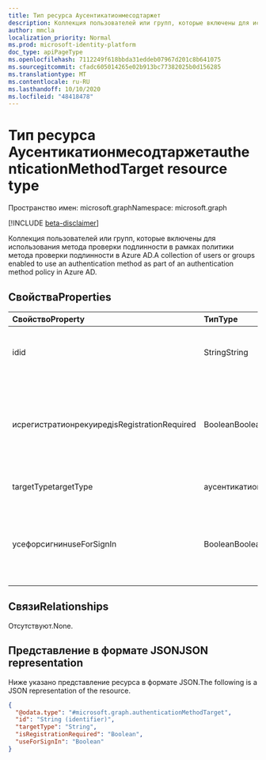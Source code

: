 ```yaml
---
title: Тип ресурса Аусентикатионмесодтаржет
description: Коллекция пользователей или групп, которые включены для использования метода проверки подлинности в рамках политики метода проверки подлинности.
author: mmcla
localization_priority: Normal
ms.prod: microsoft-identity-platform
doc_type: apiPageType
ms.openlocfilehash: 7112249f618bbda31eddeb07967d201c8b641075
ms.sourcegitcommit: cfadc605014265e02b913bc77382025b0d156285
ms.translationtype: MT
ms.contentlocale: ru-RU
ms.lasthandoff: 10/10/2020
ms.locfileid: "48418478"
---
```

# <a name="authenticationmethodtarget-resource-type"></a><span data-ttu-id="adfa6-103">Тип ресурса Аусентикатионмесодтаржет</span><span class="sxs-lookup"><span data-stu-id="adfa6-103">authenticationMethodTarget resource type</span></span>

<span data-ttu-id="adfa6-104">Пространство имен: microsoft.graph</span><span class="sxs-lookup"><span data-stu-id="adfa6-104">Namespace: microsoft.graph</span></span>

[!INCLUDE [beta-disclaimer](../../includes/beta-disclaimer.md)]

<span data-ttu-id="adfa6-105">Коллекция пользователей или групп, которые включены для использования метода проверки подлинности в рамках политики метода проверки подлинности в Azure AD.</span><span class="sxs-lookup"><span data-stu-id="adfa6-105">A collection of users or groups enabled to use an authentication method as part of an authentication method policy in Azure AD.</span></span>


## <a name="properties"></a><span data-ttu-id="adfa6-106">Свойства</span><span class="sxs-lookup"><span data-stu-id="adfa6-106">Properties</span></span>
|<span data-ttu-id="adfa6-107">Свойство</span><span class="sxs-lookup"><span data-stu-id="adfa6-107">Property</span></span>|<span data-ttu-id="adfa6-108">Тип</span><span class="sxs-lookup"><span data-stu-id="adfa6-108">Type</span></span>|<span data-ttu-id="adfa6-109">Описание</span><span class="sxs-lookup"><span data-stu-id="adfa6-109">Description</span></span>|
|:---|:---|:---|
|<span data-ttu-id="adfa6-110">id</span><span class="sxs-lookup"><span data-stu-id="adfa6-110">id</span></span>|<span data-ttu-id="adfa6-111">String</span><span class="sxs-lookup"><span data-stu-id="adfa6-111">String</span></span>|<span data-ttu-id="adfa6-112">Идентификатор объекта пользователя или группы Azure AD.</span><span class="sxs-lookup"><span data-stu-id="adfa6-112">Object Id of an Azure AD user or group.</span></span>|
|<span data-ttu-id="adfa6-113">исрегистратионрекуиред</span><span class="sxs-lookup"><span data-stu-id="adfa6-113">isRegistrationRequired</span></span>|<span data-ttu-id="adfa6-114">Boolean</span><span class="sxs-lookup"><span data-stu-id="adfa6-114">Boolean</span></span>|<span data-ttu-id="adfa6-115">Определяет, применяется ли пользователь для регистрации метода проверки подлинности.</span><span class="sxs-lookup"><span data-stu-id="adfa6-115">Determines if the user is enforced to register the authentication method.</span></span>|
|<span data-ttu-id="adfa6-116">targetType</span><span class="sxs-lookup"><span data-stu-id="adfa6-116">targetType</span></span>|<span data-ttu-id="adfa6-117">аусентикатионмесодтаржеттипе</span><span class="sxs-lookup"><span data-stu-id="adfa6-117">authenticationMethodTargetType</span></span>|<span data-ttu-id="adfa6-118">Возможные значения: `user`, `group`.</span><span class="sxs-lookup"><span data-stu-id="adfa6-118">Possible values are: `user`, `group`.</span></span>|
|<span data-ttu-id="adfa6-119">усефорсигнин</span><span class="sxs-lookup"><span data-stu-id="adfa6-119">useForSignIn</span></span>|<span data-ttu-id="adfa6-120">Boolean</span><span class="sxs-lookup"><span data-stu-id="adfa6-120">Boolean</span></span>|<span data-ttu-id="adfa6-121">Определяет, можно ли использовать метод проверки подлинности для входа в Azure AD.</span><span class="sxs-lookup"><span data-stu-id="adfa6-121">Determines if the authentication method can be used to sign in to Azure AD.</span></span>|

## <a name="relationships"></a><span data-ttu-id="adfa6-122">Связи</span><span class="sxs-lookup"><span data-stu-id="adfa6-122">Relationships</span></span>
<span data-ttu-id="adfa6-123">Отсутствуют.</span><span class="sxs-lookup"><span data-stu-id="adfa6-123">None.</span></span>

## <a name="json-representation"></a><span data-ttu-id="adfa6-124">Представление в формате JSON</span><span class="sxs-lookup"><span data-stu-id="adfa6-124">JSON representation</span></span>
<span data-ttu-id="adfa6-125">Ниже указано представление ресурса в формате JSON.</span><span class="sxs-lookup"><span data-stu-id="adfa6-125">The following is a JSON representation of the resource.</span></span>
<!-- {
  "blockType": "resource",
  "keyProperty": "id",
  "@odata.type": "microsoft.graph.authenticationMethodTarget",
  "baseType": "microsoft.graph.entity",
  "openType": false
}
-->
``` json
{
  "@odata.type": "#microsoft.graph.authenticationMethodTarget",
  "id": "String (identifier)",
  "targetType": "String",
  "isRegistrationRequired": "Boolean",
  "useForSignIn": "Boolean"
}
```
